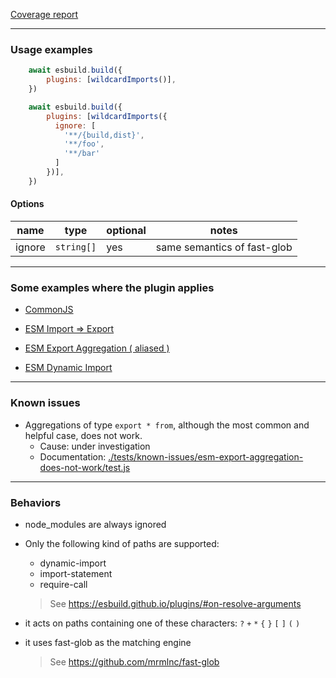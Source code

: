 
<a href="./coverage.txt">Coverage report</a>

---

### Usage examples

```javascript
    await esbuild.build({
        plugins: [wildcardImports()],
    })
```

```javascript
    await esbuild.build({
        plugins: [wildcardImports({
          ignore: [
            '**/{build,dist}',
            '**/foo',
            '**/bar'
          ]
        })],
    })
```

#### Options

| name | type | optional | notes |
|-|-|-|-|
| ignore | `string[]` | yes | same semantics of fast-glob |

---

### Some examples where the plugin applies

- <a href="./tests/cjs-require/test.js#L16">CommonJS</a>

- <a href="./tests/esm-import-export/test.js#L16">ESM Import => Export</a>

- <a href="./tests/esm-export-aggregation-with-alias/test.js#L16">ESM Export Aggregation ( aliased )</a>

- <a href="./tests/esm-dynamic-import/test.js#L16">ESM Dynamic Import</a>

---

### Known issues

- Aggregations of type `export * from`, although the most common and helpful case, does not work.
  - Cause: under investigation
  - Documentation: <a href="./tests/known-issues/esm-export-aggregation-does-not-work/test.js">./tests/known-issues/esm-export-aggregation-does-not-work/test.js</a>

---

### Behaviors

- node_modules are always ignored

- Only the following kind of paths are supported:
  - dynamic-import
  - import-statement
  - require-call

  > See https://esbuild.github.io/plugins/#on-resolve-arguments

- it acts on paths containing one of these characters: `?` `+` `*` `{` `}` `[` `]` `(` `)`

- it uses fast-glob as the matching engine

  > See https://github.com/mrmlnc/fast-glob
